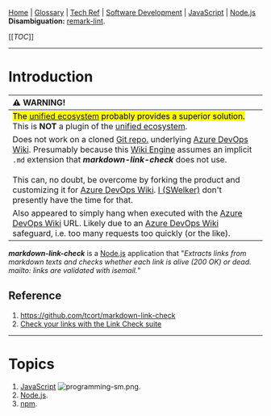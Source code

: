[Home](/Slalom-LLC/Slalom-Consulting) | [Glossary](/Glossary) | [Tech Ref](/Tech-Ref) | [Software Development](/Tech-Ref/Software-Development) | [JavaScript](/Tech-Ref/Software-Development/JavaScript) | [Node.js](/Tech-Ref/Software-Development/JavaScript/Node.js)
**Disambiguation:** [remark-lint](/Tech-Ref/Software-Development/JavaScript/Node.js/unified/remark/remark%2Dlint).

[[_TOC_]]

---
# Introduction
|:warning: WARNING!|
|:-|
| <mark>The [unified ecosystem](/Tech-Ref/Software-Development/JavaScript/Node.js/unified) probably provides a superior solution.</mark> This is **NOT** a plugin of the [unified ecosystem](/Tech-Ref/Software-Development/JavaScript/Node.js/unified). |
| Does not work on a cloned [Git repo.](/Tech-Ref/Software-Development/DevOps-\(Development-and-IT-Operations\)/Git) underlying [Azure DevOps Wiki](/Tech-Ref/Microsoft/Microsoft-Azure/ADO-\(Azure-DevOps\)/Wiki-\(Azure-DevOps\)). Presumably because this [Wiki Engine](/Tech-Ref/Microsoft/Microsoft-Azure/ADO-\(Azure-DevOps\)/Wiki-\(Azure-DevOps\)) assumes an implicit `.md` extension that ***markdown-link-check*** does not use.<br/><br/>This can, no doubt, be overcome by forking the product and customizing it for [Azure DevOps Wiki](/Tech-Ref/Microsoft/Microsoft-Azure/ADO-\(Azure-DevOps\)/Wiki-\(Azure-DevOps\)). [I (SWelker)](/Individuals/Scott-Welker) don't presently have the time for that. |
| Also appeared to simply hang when executed with the [Azure DevOps Wiki](/Tech-Ref/Microsoft/Microsoft-Azure/ADO-\(Azure-DevOps\)/Wiki-\(Azure-DevOps\)) URL. Likely due to an [Azure DevOps Wiki](/Tech-Ref/Microsoft/Microsoft-Azure/ADO-\(Azure-DevOps\)/Wiki-\(Azure-DevOps\)) safeguard, i.e. too many requests too quickly (or the like). |

***markdown-link-check*** is a [Node.js](/Tech-Ref/Software-Development/JavaScript/Node.js) application that "_Extracts links from markdown texts and checks whether each link is alive (200 OK) or dead. mailto: links are validated with isemail._"

## Reference
1. https://github.com/tcort/markdown-link-check
1. [Check your links with the Link Check suite](https://fosdem.org/2021/schedule/event/ttdlinkcheck/)

---
# Topics
1. [JavaScript](/Tech-Ref/Software-Development/JavaScript) ![programming-sm.png](/.attachments/programming-sm-84511b90-2d77-4364-8b25-7bee99dd4060.png).
1. [Node.js](/Tech-Ref/Software-Development/JavaScript/Node.js).
1. [npm](/Tech-Ref/Software-Development/JavaScript/npm).
